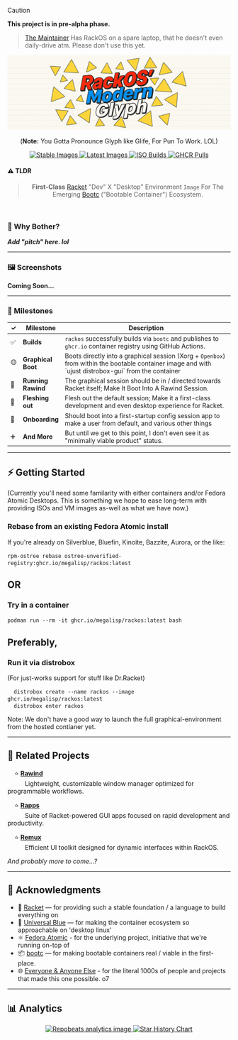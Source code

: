 > [!CAUTION]
> **This project is in pre-alpha phase.**
>> [The Maintainer](https://github.com/megalisp) Has RackOS on a spare laptop, that he doesn't even daily-drive atm. Please don't use this yet.



<div align="center">
      <img src="banner.webp">
</div>



<div align="center">
      <p>(<strong>Note:</strong> You Gotta Pronounce Glyph like Glife, For Pun To Work. LOL)
</p>
</div>



<div align="center">

  <a href="#" title="Stable Images">
    <img src="https://img.shields.io/badge/Stable%20Images-unavailable-lightgrey?logo=github" alt="Stable Images">
  </a>

  <a href="#" title="Latest Images">
    <img src="https://img.shields.io/badge/Latest%20Images-unavailable-lightgrey?logo=github" alt="Latest Images">
  </a>

  <a href="#" title="ISO Builds">
    <img src="https://img.shields.io/badge/ISO%20Builds-unavailable-lightgrey?logo=github" alt="ISO Builds">
  </a>

  <a href="#" title="RackOS GHCR Pulls">
    <img src="https://img.shields.io/badge/GHCR%20Pulls-unavailable-lightgrey?logo=github" alt="GHCR Pulls">
  </a>

</div>



#### ⚠️ TLDR

> <div align="center">
> <strong>First-Class</strong> <a href="https://racket-lang.org">Racket</a> "Dev" X "Desktop" Environment <code>Image</code> For The Emerging <a href="https://bootc-dev.github.io/bootc/">Bootc</a> ("Bootable Container") Ecosystem.
> </div>



</br>



### 🤔 Why Bother?

***Add "pitch" here. lol***



---



### 🖼️ Screenshots

**Coming Soon...**



---



### 🚧 Milestones

<p align="center">

<table>
  <thead>
    <tr>
      <th width="5%">✓</th>
      <th width="15%">Milestone</th>
      <th width="80%">Description</th>
    </tr>
  </thead>
  <tbody>
    <tr>
      <td>✅</td>
      <td><strong>Builds</strong></td>
      <td><code>rackos</code> successfully builds via <code>bootc</code> and publishes to <code>ghcr.io</code> container registry using GitHub Actions.</td>
    </tr>
    <tr>
      <td>🟡</td>
      <td><strong>Graphical Boot</strong></td>
      <td>Boots directly into a graphical session (Xorg + <code>Openbox</code>) from within the bootable container image and with `ujust distrobox-gui` from the container</td>
    </tr>
    <tr>
      <td>🔲</td>
      <td><strong>Running Rawind</strong></td>
      <td>The graphical session should be in / directed towards Racket itself; Make It Boot Into A Rawind Session.</td>
    </tr>
    <tr>
      <td>🔲</td>
      <td><strong>Fleshing out</strong></td>
      <td>Flesh out the default session; Make it a first-class development and even desktop experience for Racket.</td>
    </tr>
    <tr>
      <td>🔲</td>
      <td><strong>Onboarding</strong></td>
      <td>Should boot into a first-startup config session app to make a user from default, and various other things</td>
    </tr>
    <tr>
      <td>➕</td>
      <td><strong>And More</strong></td>
      <td>But until we get to this point, I don't even see it as "minimally viable product" status.</td>
    </tr>
  </tbody>
</table>
</div>



---



## ⚡ Getting Started
(Currently you'll need some familarity with either containers and/or Fedora Atomic Desktops. This is something we hope to ease long-term with providing ISOs and VM images as-well as what we have now.)

### Rebase from an existing Fedora Atomic install

If you're already on Silverblue, Bluefin, Kinoite, Bazzite, Aurora, or the like:

    rpm-ostree rebase ostree-unverified-registry:ghcr.io/megalisp/rackos:latest


## OR

### Try in a container

    podman run --rm -it ghcr.io/megalisp/rackos:latest bash

## Preferably,
### Run it via distrobox
(For just-works support for stuff like Dr.Racket)

      distrobox create --name rackos --image ghcr.io/megalisp/rackos:latest
      distrobox enter rackos


Note: We don't have a good way to launch the full graphical-environment from the hosted contianer yet.



---



## 🌟 Related Projects

&nbsp;&nbsp;&nbsp;&nbsp;⭐️ [**Rawind**](https://github.com/megalisp/rawind)  
&nbsp;&nbsp;&nbsp;&nbsp;&nbsp;&nbsp;&nbsp;&nbsp;&nbsp;&nbsp;Lightweight, customizable window manager optimized for programmable workflows.

&nbsp;&nbsp;&nbsp;&nbsp;⭐️ [**Rapps**](https://github.com/megalisp/rapps)  
&nbsp;&nbsp;&nbsp;&nbsp;&nbsp;&nbsp;&nbsp;&nbsp;&nbsp;&nbsp;Suite of Racket-powered GUI apps focused on rapid development and productivity.

&nbsp;&nbsp;&nbsp;&nbsp;⭐️ [**Remux**](https://github.com/megalisp/remux)  
&nbsp;&nbsp;&nbsp;&nbsp;&nbsp;&nbsp;&nbsp;&nbsp;&nbsp;&nbsp;Efficient UI toolkit designed for dynamic interfaces within RackOS.

*And probably more to come...?*



---



## 🙌 Acknowledgments

- 🎾 [Racket](https://racket-lang.org) — for providing such a stable foundation / a language to build everything on
- 💙 [Universal Blue](https://universal-blue.org) — for making the container ecosystem so approachable on 'desktop linux'
- ⚛️ [Fedora Atomic](https://fedoraproject.org/atomic-desktops/) - for the underlying project, initiative that we're running on-top of
- 📦 [bootc](https://bootc-dev.github.io/bootc/) — for making bootable containers real / viable in the first-place.
- 🌐 [Everyone & Anyone Else]() - for the literal 1000s of people and projects that made this one possible. o7



---



## 📊 Analytics
<div align="center">

  <a href="https://github.com/megalisp/rackos" title="Repobeats Analytics">
    <img src="https://repobeats.axiom.co/api/embed/0879406c08779ddb018fbb7dea46bd47d8504aa9.svg" alt="Repobeats analytics image" />
  </a>

<a href="https://star-history.com/#megalisp/rackos&Date">
  <picture>
    <source media="(prefers-color-scheme: dark)" srcset="https://api.star-history.com/svg?repos=megalisp/rackos&type=Date&theme=dark" />
    <source media="(prefers-color-scheme: light)" srcset="https://api.star-history.com/svg?repos=megalisp/rackos&type=Date" />
    <img alt="Star History Chart" src="https://api.star-history.com/svg?repos=megalisp/rackos&type=Date" />
  </picture>
</a>
</div>
